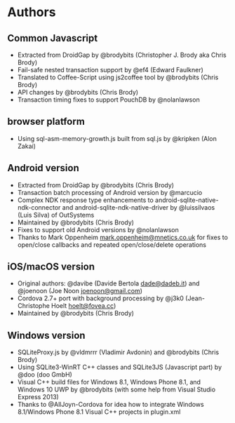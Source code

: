 # Authors

## Common Javascript

- Extracted from DroidGap by @brodybits (Christopher J. Brody aka Chris Brody)
- Fail-safe nested transaction support by @ef4 (Edward Faulkner)
- Translated to Coffee-Script using js2coffee tool by @brodybits (Chris Brody)
- API changes by @brodybits (Chris Brody)
- Transaction timing fixes to support PouchDB by @nolanlawson

## browser platform

- Using sql-asm-memory-growth.js built from sql.js by @kripken (Alon Zakai)

## Android version

- Extracted from DroidGap by @brodybits (Chris Brody)
- Transaction batch processing of Android version by @marcucio
- Complex NDK response type enhancements to android-sqlite-native-ndk-connector and android-sqlite-ndk-native-driver by @luissilvaos (Luis Silva) of OutSystems
- Maintained by @brodybits (Chris Brody)
- Fixes to support old Android versions by @nolanlawson
- Thanks to Mark Oppenheim <mark.oppenheim@mnetics.co.uk> for fixes to open/close callbacks and repeated open/close/delete operations

## iOS/macOS version

- Original authors: @davibe (Davide Bertola <dade@dadeb.it>) and @joenoon (Joe Noon <joenoon@gmail.com>)
- Cordova 2.7+ port with background processing by @j3k0 (Jean-Christophe Hoelt <hoelt@fovea.cc>)
- Maintained by @brodybits (Chris Brody)

## Windows version

- SQLiteProxy.js by @vldmrrr (Vladimir Avdonin) and @brodybits (Chris Brody)
- Using SQLite3-WinRT C++ classes and SQLite3JS (Javascript part) by @doo (doo GmbH)
- Visual C++ build files for Windows 8.1, Windows Phone 8.1, and Windows 10 UWP by @brodybits (with some help from Visual Studio Express 2013)
- Thanks to @AllJoyn-Cordova for idea how to integrate Windows 8.1/Windows Phone 8.1 Visual C++ projects in plugin.xml
